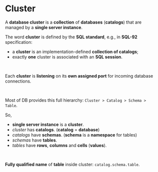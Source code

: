 # Cluster
A **database cluster** is a **collection** of **databases** (**catalogs**) that are managed by a **single server instance**.<br>

The word **cluster** is defined by the **SQL standard**, e.g., in **SQL-92** specification:
- a **cluster** is an implementation-defined **collection of catalogs**;
- exactly **one** cluster is associated with an **SQL session**.

<br>

Each **cluster** is **listening** on its **own assigned port** for incoming database connections.<br>

<br>

Most of DB provides this full hierarchy: `Cluster > Catalog > Schema > Table`.

So,
- **single server instance** is a **cluster**.
- *cluster* has **catalogs**. (**catalog** = **database**)
- *catalogs* have **schemas**. (**schema** is a **namespace** for tables)
- *schemas* have **tables**.
- *tables* have **rows**, **columns** and **cells** (**values**).

<br>

**Fully qualified name** of **table** inside cluster: `catalog.schema.table`. 

